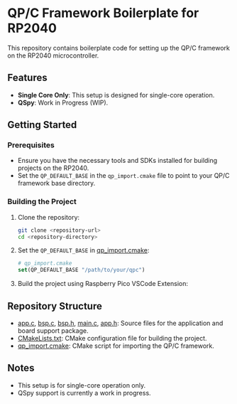 # QP/C Framework Boilerplate for RP2040

This repository contains boilerplate code for setting up the QP/C framework on the RP2040 microcontroller. 

## Features

- **Single Core Only**: This setup is designed for single-core operation.
- **QSpy**: Work in Progress (WIP).

## Getting Started

### Prerequisites

- Ensure you have the necessary tools and SDKs installed for building projects on the RP2040.
- Set the `QP_DEFAULT_BASE` in the `qp_import.cmake` file to point to your QP/C framework base directory.

### Building the Project

1. Clone the repository:
    ```sh
    git clone <repository-url>
    cd <repository-directory>
    ```

2. Set the `QP_DEFAULT_BASE` in [qp_import.cmake](http://_vscodecontentref_/1):
    ```cmake
    # qp_import.cmake
    set(QP_DEFAULT_BASE "/path/to/your/qpc")
    ```

3. Build the project using Raspberry Pico VSCode Extension:


## Repository Structure

- [app.c](http://_vscodecontentref_/2), [bsp.c](http://_vscodecontentref_/3), [bsp.h](http://_vscodecontentref_/4), [main.c](http://_vscodecontentref_/5), [app.h](http://_vscodecontentref_/6): Source files for the application and board support package.
- [CMakeLists.txt](http://_vscodecontentref_/7): CMake configuration file for building the project.
- [qp_import.cmake](http://_vscodecontentref_/8): CMake script for importing the QP/C framework.

## Notes

- This setup is for single-core operation only.
- QSpy support is currently a work in progress.